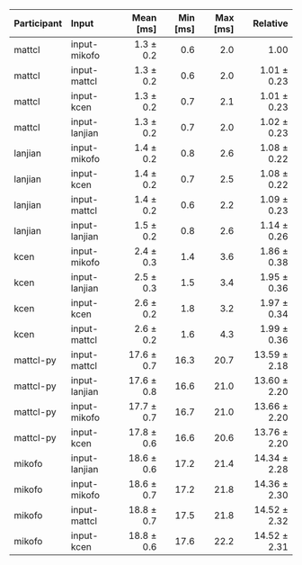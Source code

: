 | Participant | Input | Mean [ms] | Min [ms] | Max [ms] | Relative |
|:---|:---|---:|---:|---:|---:|
| mattcl | input-mikofo | 1.3 ± 0.2 | 0.6 | 2.0 | 1.00 |
| mattcl | input-mattcl | 1.3 ± 0.2 | 0.6 | 2.0 | 1.01 ± 0.23 |
| mattcl | input-kcen | 1.3 ± 0.2 | 0.7 | 2.1 | 1.01 ± 0.23 |
| mattcl | input-lanjian | 1.3 ± 0.2 | 0.7 | 2.0 | 1.02 ± 0.23 |
| lanjian | input-mikofo | 1.4 ± 0.2 | 0.8 | 2.6 | 1.08 ± 0.22 |
| lanjian | input-kcen | 1.4 ± 0.2 | 0.7 | 2.5 | 1.08 ± 0.22 |
| lanjian | input-mattcl | 1.4 ± 0.2 | 0.6 | 2.2 | 1.09 ± 0.23 |
| lanjian | input-lanjian | 1.5 ± 0.2 | 0.8 | 2.6 | 1.14 ± 0.26 |
| kcen | input-mikofo | 2.4 ± 0.3 | 1.4 | 3.6 | 1.86 ± 0.38 |
| kcen | input-lanjian | 2.5 ± 0.3 | 1.5 | 3.4 | 1.95 ± 0.36 |
| kcen | input-kcen | 2.6 ± 0.2 | 1.8 | 3.2 | 1.97 ± 0.34 |
| kcen | input-mattcl | 2.6 ± 0.2 | 1.6 | 4.3 | 1.99 ± 0.36 |
| mattcl-py | input-mattcl | 17.6 ± 0.7 | 16.3 | 20.7 | 13.59 ± 2.18 |
| mattcl-py | input-lanjian | 17.6 ± 0.8 | 16.6 | 21.0 | 13.60 ± 2.20 |
| mattcl-py | input-mikofo | 17.7 ± 0.7 | 16.7 | 21.0 | 13.66 ± 2.20 |
| mattcl-py | input-kcen | 17.8 ± 0.6 | 16.6 | 20.6 | 13.76 ± 2.20 |
| mikofo | input-lanjian | 18.6 ± 0.6 | 17.2 | 21.4 | 14.34 ± 2.28 |
| mikofo | input-mikofo | 18.6 ± 0.7 | 17.2 | 21.8 | 14.36 ± 2.30 |
| mikofo | input-mattcl | 18.8 ± 0.7 | 17.5 | 21.8 | 14.52 ± 2.32 |
| mikofo | input-kcen | 18.8 ± 0.6 | 17.6 | 22.2 | 14.52 ± 2.31 |
